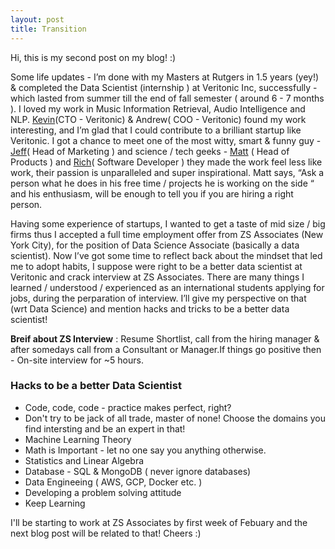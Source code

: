 ```yaml
---
layout: post
title: Transition 
---
```


Hi, this is my second post on my blog! :) 

Some life updates - I’m done with my Masters at Rutgers in 1.5 years (yey!) & completed the Data Scientist (internship ) at Veritonic Inc, successfully - which lasted from summer till the end of fall semester ( around 6 - 7 months ). I loved my work in Music Information Retrieval, Audio Intelligence and NLP. [Kevin](https://falicon.com/)(CTO - Veritonic) & Andrew( COO - Veritonic) found my work interesting, and I’m glad that I could contribute to a brilliant startup like Veritonic. I got a chance to meet one of the most witty, smart & funny guy - [Jeff](https://www.linkedin.com/in/jeffreyspiro/)( Head of Marketing ) and science / tech geeks - [Matt](https://www.mattgagliano.com/) ( Head of Products ) and [Rich](https://www.richinfante.com/)( Software Developer ) they made the work feel less like work, their passion is unparalleled and super inspirational. Matt says, “Ask a person what he does in his free time / projects he is working on the side “ and his enthusiasm, will be enough to tell you if you are hiring a right person.

Having some experience of startups, I wanted to get a taste of mid size / big firms thus I accepted a full time employment offer from ZS Associates (New York City), for the position of Data Science Associate (basically a data scientist). Now I’ve got some time to reflect back about the mindset that led me to adopt habits, I suppose were right to be a better data scientist at Veritonic and crack interview at ZS Associates. There are many things I learned / understood / experienced as an international students applying for jobs, during the perparation of interview. I’ll give my perspective on that (wrt Data Science) and mention hacks and tricks to be a better data scientist!


**Breif about ZS Interview** : Resume Shortlist, call from the hiring manager & after somedays call from a Consultant or Manager.If things go positive then - On-site interview for ~5 hours. 


### Hacks to be a better Data Scientist 

- Code, code, code - practice makes perfect, right? 
- Don't try to be jack of all trade, master of none! Choose the domains you find intersting and be an expert in that!  
- Machine Learning Theory 
- Math is Important - let no one say you anything otherwise. 
- Statistics and Linear Algebra  
- Database - SQL & MongoDB ( never ignore databases) 
- Data Engineeing ( AWS, GCP, Docker etc. ) 
- Developing a problem solving attitude
- Keep Learning

I'll be starting to work at ZS Associates by first week of Febuary and the next blog post will be related to that! Cheers :)  
